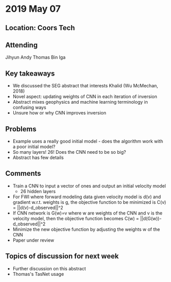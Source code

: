 # 2019 May 07 
## Location: Coors Tech 

**Attending**  
--------------
Jihyun Andy Thomas Bin Iga 

**Key takeaways**
-----------------
* We discussed the SEG abstract that interests Khalid (Wu McMechan, 2018)
* Novel aspect: updating weights of CNN in each iteration of inversion
* Abstract mixes geophysics and machine learning terminology in confusing ways
* Unsure how or why CNN improves inversion

**Problems**
------------
* Example uses a really good initial model - does the algorithm work with a
  poor initial model?
* So many layers! 26! Does the CNN need to be so big?
* Abstract has few details

**Comments**
--------------------------------------
* Train a CNN to input a vector of ones and output an initial velocity model
    * 26 hidden layers
* For FWI where forward modeling data given velocity model is d(v) and
  gradient w.r.t. weights is g, the objective function to be minimized is
  C(v) = ||d(v)-d_observed||^2
* If CNN network is G(w)=v where w are weights of the CNN and v is the
  velocity model, then
  the objective function becomes
  C(w) = ||d(G(w))-d_observed||^2
* Minimize the new objective function by adjusting the weights w of the CNN
* Paper under review

**Topics of discussion for next week**      
----------------------------------    
* Further discussion on this abstract
* Thomas's TasNet usage

